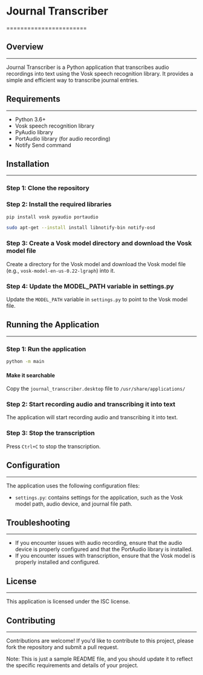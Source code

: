 
# Journal Transcriber
=======================

## Overview
------------

Journal Transcriber is a Python application that transcribes audio recordings into text using the Vosk speech recognition library. It provides a simple and efficient way to transcribe journal entries.

## Requirements
---------------

* Python 3.6+
* Vosk speech recognition library
* PyAudio library
* PortAudio library (for audio recording)
* Notify Send command

## Installation
---------------

### Step 1: Clone the repository

### Step 2: Install the required libraries

```bash
pip install vosk pyaudio portaudio
```

```bash
sudo apt-get --install install libnotify-bin notify-osd
```

### Step 3: Create a Vosk model directory and download the Vosk model file

Create a directory for the Vosk model and download the Vosk model file (e.g., `vosk-model-en-us-0.22-lgraph`) into it.

### Step 4: Update the MODEL_PATH variable in settings.py

Update the `MODEL_PATH` variable in `settings.py` to point to the Vosk model file.

## Running the Application
---------------------------

### Step 1: Run the application

```bash
python -m main
```

#### Make it searchable

Copy the `journal_transcriber.desktop` file to `/usr/share/applications/`


### Step 2: Start recording audio and transcribing it into text

The application will start recording audio and transcribing it into text.

### Step 3: Stop the transcription

Press `Ctrl+C` to stop the transcription.

## Configuration
---------------

The application uses the following configuration files:

* `settings.py`: contains settings for the application, such as the Vosk model path, audio device, and journal file path.

## Troubleshooting
------------------

* If you encounter issues with audio recording, ensure that the audio device is properly configured and that the PortAudio library is installed.
* If you encounter issues with transcription, ensure that the Vosk model is properly installed and configured.

## License
-------

This application is licensed under the ISC license.

## Contributing
--------------

Contributions are welcome! If you'd like to contribute to this project, please fork the repository and submit a pull request.

Note: This is just a sample README file, and you should update it to reflect the specific requirements and details of your project.